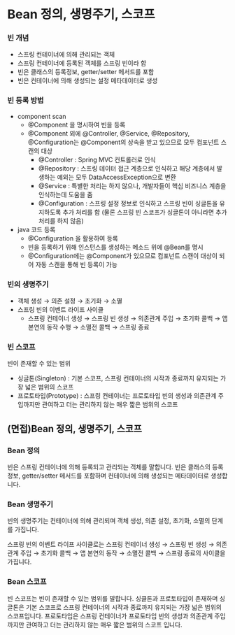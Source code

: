 # Bean 정의, 생명주기, 스코프

### 빈 개념

- 스프링 컨테이너에 의해 관리되는 객체
- 스프링 컨테이너에 등록된 객체를 스프링 빈이라 함
- 빈은 클래스의 등록정보, getter/setter 메서드를 포함
- 빈은 컨테이너에 의해 생성되는 설정 메타데이터로 생성

### 빈 등록 방법

- component scan
    - @Component 을 명시하여 빈을 등록
    - @Component 외에 @Controller, @Service, @Repository, @Configuration는 @Component의 상속을 받고 있으므로 모두 컴포넌트 스캔의 대상
        - @Controller : Spring MVC 컨트롤러로 인식
        - @Repository : 스프링 데이터 접근 계층으로 인식하고 해당 계층에서 발생하는 예외는 모두 DataAccessException으로 변환
        - @Service : 특별한 처리는 하지 않으나, 개발자들이 핵심 비즈니스 계층을 인식하는데 도움을 줌
        - @Configuration : 스프링 설정 정보로 인식하고 스프링 빈이 싱글톤을 유지하도록 추가 처리를 함 (물론 스프링 빈 스코프가 싱글톤이 아니라면 추가 처리를 하지 않음)
- java 코드 등록
    - @Configuration 을 활용하여 등록
    - 빈을 등록하기 위해 인스턴스를 생성하는 메소드 위에 @Bean를 명시
    - @Configuration에는 @Component가 있으므로 컴포넌트 스캔이 대상이 되어 자동 스캔을 통해 빈 등록이 가능
    

### 빈의 생명주기

- 객체 생성 → 의존 설정 → 초기화 → 소멸
- 스프링 빈의 이벤트 라이프 사이클
    - 스프링 컨테이너 생성 → 스프링 빈 생성 → 의존관계 주입 → 초기화 콜백 → 앱 본연의 동작 수행 → 소멸전 콜백 → 스프링 종료

 

### 빈 스코프

빈이 존재할 수 있는 범위

- 싱글톤(Singleton) : 기본 스코프, 스프링 컨테이너의 시작과 종료까지 유지되는 가장 넓은 범위의 스코프
- 프로토타입(Prototype) : 스프링 컨테이너는 프로토타입 빈의 생성과 의존관계 주입까지만 관여하고 더는 관리하지 않는 매우 짧은 범위의 스코프

## (면접)Bean 정의, 생명주기, 스코프

### Bean 정의

빈은 스프링 컨테이너에 의해 등록되고 관리되는 객체를 말합니다. 빈은 클래스의 등록정보, getter/setter 메서드를 포함하며 컨테이너에 의해 생성되는 메타데이터로 생성합니다.

### Bean 생명주기

빈의 생명주기는 컨테이너에 의해 관리되며 객체 생성, 의존 설정, 초기화, 소멸의 단계를 가집니다.

스프링 빈의 이벤트 라이프 사이클로는 스프링 컨테이너 생성 → 스프링 빈 생성 → 의존관계 주입 →  초기화 콜백 → 앱 본연의 동작 → 소멸전 콜백 → 스프링 종료의 사이클을 가집니다.

### Bean 스코프

빈 스코프는 빈이 존재할 수 있는 범위를 말합니다. 싱클톤과 프로토타입이 존재하며 싱글톤은 기본 스코프로 스프링 컨테이너의 시작과 종료까지 유지되는 가장 넓은 범위의 스코프입니다. 프로토타입은 스프링 컨테이너가 프로토타입 빈의 생성과 의존관계 주입까지만 관여하고 더는 관리하지 않는 매우 짧은 범위의 스코프 입니다.
